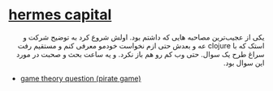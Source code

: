 # [hermes capital](https://hermescapital.ir)

<p dir="rtl">یکی از عجیب‌ترین مصاحبه هایی که داشتم بود. اولش شروع کرد به توضیح شرکت و استک که با clojure عه و بعدش حتی ازم نخواست خودمو معرفی کنم و مستقیم رفت سراغ طرح یک سوال. حتی وب کم رو هم باز نکرد. و یه ساعت بحث و صحبت در مورد این سوال بود.</p>

- [game theory question (pirate game)](https://en.wikipedia.org/wiki/Pirate_game)
